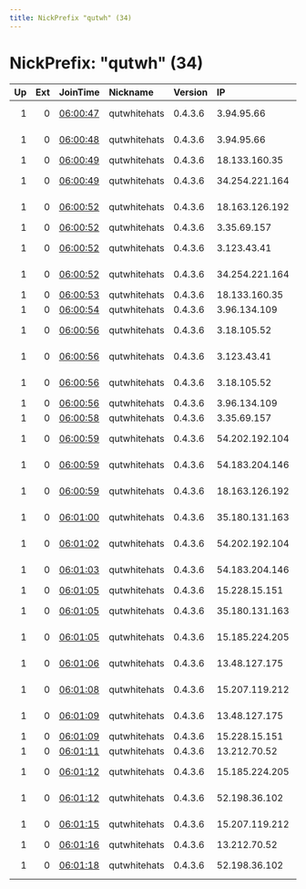 ```yaml
---
title: NickPrefix "qutwh" (34)
---
```


# NickPrefix: "qutwh" (34)

|   Up |   Ext | JoinTime                                                                                            | Nickname     | Version   | IP             | AS               | CC   |   ORp |   Dirp | OS    | Contact                   |   eFamMembers |
|-----:|------:|:----------------------------------------------------------------------------------------------------|:-------------|:----------|:---------------|:-----------------|:-----|------:|-------:|:------|:--------------------------|--------------:|
|    1 |     0 | [06:00:47](https://metrics.torproject.org/rs.html#details/666C3F925116055A361140F725EDA6818E93C0FD) | qutwhitehats | 0.4.3.6   | 3.94.95.66     | Amazon.com, Inc. | us   |  9000 |   9001 | Linux | contact@qutwhitehats.club |            34 |
|    1 |     0 | [06:00:48](https://metrics.torproject.org/rs.html#details/1E8B13C6D70399643AF31C71E3BAC1755AEE8EB3) | qutwhitehats | 0.4.3.6   | 3.94.95.66     | Amazon.com, Inc. | us   |  9100 |   9101 | Linux | contact@qutwhitehats.club |            34 |
|    1 |     0 | [06:00:49](https://metrics.torproject.org/rs.html#details/655307090A87B00512FFE7D9B737587124B8B96A) | qutwhitehats | 0.4.3.6   | 18.133.160.35  | None             | us   |  9000 |   9001 | Linux | contact@qutwhitehats.club |            34 |
|    1 |     0 | [06:00:49](https://metrics.torproject.org/rs.html#details/AD3D37EB00CFAB2270A64B08C67A5857A77A6B86) | qutwhitehats | 0.4.3.6   | 34.254.221.164 | Amazon.com, Inc. | ie   |  9000 |   9001 | Linux | contact@qutwhitehats.club |            34 |
|    1 |     0 | [06:00:52](https://metrics.torproject.org/rs.html#details/5B5B26314D2CBF7124B8E80AE90906EA0C428158) | qutwhitehats | 0.4.3.6   | 18.163.126.192 | Amazon.com, Inc. | cn   |  9000 |   9001 | Linux | contact@qutwhitehats.club |            34 |
|    1 |     0 | [06:00:52](https://metrics.torproject.org/rs.html#details/7D494B92DEB3AFFD2DC3889F2D3E94E2B0D634E2) | qutwhitehats | 0.4.3.6   | 3.35.69.157    | None             | us   |  9000 |   9001 | Linux | contact@qutwhitehats.club |            34 |
|    1 |     0 | [06:00:52](https://metrics.torproject.org/rs.html#details/8B006A1C59D69D2E276EAB7F83919FAF7075919D) | qutwhitehats | 0.4.3.6   | 3.123.43.41    | Amazon.com, Inc. | de   |  9000 |   9001 | Linux | contact@qutwhitehats.club |            34 |
|    1 |     0 | [06:00:52](https://metrics.torproject.org/rs.html#details/D73D1ABE64B7579A4F753F0D462683BAB42CCC70) | qutwhitehats | 0.4.3.6   | 34.254.221.164 | Amazon.com, Inc. | ie   |  9100 |   9101 | Linux | contact@qutwhitehats.club |            34 |
|    1 |     0 | [06:00:53](https://metrics.torproject.org/rs.html#details/1331BCA262978A6FCD1358B078CF49B404088E07) | qutwhitehats | 0.4.3.6   | 18.133.160.35  | None             | us   |  9100 |   9101 | Linux | contact@qutwhitehats.club |            34 |
|    1 |     0 | [06:00:54](https://metrics.torproject.org/rs.html#details/DB737F69990EF6F083966E555D0F3EFB80374B09) | qutwhitehats | 0.4.3.6   | 3.96.134.109   | None             | us   |  9000 |   9001 | Linux | contact@qutwhitehats.club |            34 |
|    1 |     0 | [06:00:56](https://metrics.torproject.org/rs.html#details/3DA718433F8220243899E49F9749E342DE261919) | qutwhitehats | 0.4.3.6   | 3.18.105.52    | Amazon.com, Inc. | us   |  9000 |   9001 | Linux | contact@qutwhitehats.club |            34 |
|    1 |     0 | [06:00:56](https://metrics.torproject.org/rs.html#details/3FEBD277DB8778F299A4D8EB738FE1D63F0F05F1) | qutwhitehats | 0.4.3.6   | 3.123.43.41    | Amazon.com, Inc. | de   |  9100 |   9101 | Linux | contact@qutwhitehats.club |            34 |
|    1 |     0 | [06:00:56](https://metrics.torproject.org/rs.html#details/6FB4AEA7A3F16DBD65B646D6982B973B8339FEC6) | qutwhitehats | 0.4.3.6   | 3.18.105.52    | Amazon.com, Inc. | us   |  9100 |   9101 | Linux | contact@qutwhitehats.club |            34 |
|    1 |     0 | [06:00:56](https://metrics.torproject.org/rs.html#details/8A3B508D92886ECF0E328507D355FCB468B6DB5A) | qutwhitehats | 0.4.3.6   | 3.96.134.109   | None             | us   |  9100 |   9101 | Linux | contact@qutwhitehats.club |            34 |
|    1 |     0 | [06:00:58](https://metrics.torproject.org/rs.html#details/661399B647E37BB85A86554624D60BC43C864E29) | qutwhitehats | 0.4.3.6   | 3.35.69.157    | None             | us   |  9100 |   9101 | Linux | contact@qutwhitehats.club |            34 |
|    1 |     0 | [06:00:59](https://metrics.torproject.org/rs.html#details/326E7DB1CC2C352EB5855583C2B35867049B41D1) | qutwhitehats | 0.4.3.6   | 54.202.192.104 | Amazon.com, Inc. | us   |  9000 |   9001 | Linux | contact@qutwhitehats.club |            34 |
|    1 |     0 | [06:00:59](https://metrics.torproject.org/rs.html#details/42D7F9662D7F2B56F8743886F3B2995FFA6FF760) | qutwhitehats | 0.4.3.6   | 54.183.204.146 | Amazon.com, Inc. | us   |  9000 |   9001 | Linux | contact@qutwhitehats.club |            34 |
|    1 |     0 | [06:00:59](https://metrics.torproject.org/rs.html#details/96957DE29B893DB9D999647AA210D02208F6D27F) | qutwhitehats | 0.4.3.6   | 18.163.126.192 | Amazon.com, Inc. | cn   |  9100 |   9101 | Linux | contact@qutwhitehats.club |            34 |
|    1 |     0 | [06:01:00](https://metrics.torproject.org/rs.html#details/BD55770AD41E9304CBAEBD40FE70A5C3F7434586) | qutwhitehats | 0.4.3.6   | 35.180.131.163 | Amazon.com, Inc. | fr   |  9000 |   9001 | Linux | contact@qutwhitehats.club |            34 |
|    1 |     0 | [06:01:02](https://metrics.torproject.org/rs.html#details/6D6CFA1A73AB54E67B43CC8AF952F03FB43A44CA) | qutwhitehats | 0.4.3.6   | 54.202.192.104 | Amazon.com, Inc. | us   |  9100 |   9101 | Linux | contact@qutwhitehats.club |            34 |
|    1 |     0 | [06:01:03](https://metrics.torproject.org/rs.html#details/CB3F28A165DF994B99122765FBE7A7C6D121C941) | qutwhitehats | 0.4.3.6   | 54.183.204.146 | Amazon.com, Inc. | us   |  9100 |   9101 | Linux | contact@qutwhitehats.club |            34 |
|    1 |     0 | [06:01:05](https://metrics.torproject.org/rs.html#details/3FE97AC1D44B68E66B295BA035D0C03B1CED2B4A) | qutwhitehats | 0.4.3.6   | 15.228.15.151  | None             | us   |  9000 |   9001 | Linux | contact@qutwhitehats.club |            34 |
|    1 |     0 | [06:01:05](https://metrics.torproject.org/rs.html#details/9B618E73B8A7753EC4A86058CAFC6C6504CBBD2B) | qutwhitehats | 0.4.3.6   | 35.180.131.163 | Amazon.com, Inc. | fr   |  9100 |   9101 | Linux | contact@qutwhitehats.club |            34 |
|    1 |     0 | [06:01:05](https://metrics.torproject.org/rs.html#details/EC0D3479745A8F326CAF74FE696B2DD017492461) | qutwhitehats | 0.4.3.6   | 15.185.224.205 | Amazon.com, Inc. | bh   |  9000 |   9001 | Linux | contact@qutwhitehats.club |            34 |
|    1 |     0 | [06:01:06](https://metrics.torproject.org/rs.html#details/3EAB1FC8BF286EF343A8D7DBF652E8EA0DF6A273) | qutwhitehats | 0.4.3.6   | 13.48.127.175  | Amazon.com, Inc. | se   |  9000 |   9001 | Linux | contact@qutwhitehats.club |            34 |
|    1 |     0 | [06:01:08](https://metrics.torproject.org/rs.html#details/5F7D13DD4EC9969C19308B85819AD1E85EC7F062) | qutwhitehats | 0.4.3.6   | 15.207.119.212 | Amazon.com, Inc. | in   |  9000 |   9001 | Linux | contact@qutwhitehats.club |            34 |
|    1 |     0 | [06:01:09](https://metrics.torproject.org/rs.html#details/7742D8BFA80467A6AEDC165C3D7E7A958F42A477) | qutwhitehats | 0.4.3.6   | 13.48.127.175  | Amazon.com, Inc. | se   |  9100 |   9101 | Linux | contact@qutwhitehats.club |            34 |
|    1 |     0 | [06:01:09](https://metrics.torproject.org/rs.html#details/E134C4867788D5AA7BE6FC6CB42CD7F41560BCBD) | qutwhitehats | 0.4.3.6   | 15.228.15.151  | None             | us   |  9100 |   9101 | Linux | contact@qutwhitehats.club |            34 |
|    1 |     0 | [06:01:11](https://metrics.torproject.org/rs.html#details/013C26344B4C6A37343B5EF5B9D655677EB5FD0A) | qutwhitehats | 0.4.3.6   | 13.212.70.52   | None             | us   |  9000 |   9001 | Linux | contact@qutwhitehats.club |            34 |
|    1 |     0 | [06:01:12](https://metrics.torproject.org/rs.html#details/3C428C263DD724D1661180E7B512BBF4189C7D80) | qutwhitehats | 0.4.3.6   | 15.185.224.205 | Amazon.com, Inc. | bh   |  9100 |   9101 | Linux | contact@qutwhitehats.club |            34 |
|    1 |     0 | [06:01:12](https://metrics.torproject.org/rs.html#details/4A87A90248AA2013559833BB1921DDBC08B83379) | qutwhitehats | 0.4.3.6   | 52.198.36.102  | Amazon.com, Inc. | jp   |  9000 |   9001 | Linux | contact@qutwhitehats.club |            34 |
|    1 |     0 | [06:01:15](https://metrics.torproject.org/rs.html#details/6C277EC5B6DFC37FD905BC30E6674E1C308C7E9C) | qutwhitehats | 0.4.3.6   | 15.207.119.212 | Amazon.com, Inc. | in   |  9100 |   9101 | Linux | contact@qutwhitehats.club |            34 |
|    1 |     0 | [06:01:16](https://metrics.torproject.org/rs.html#details/E15B226D9ACC41416697FE8E3B90ED4C9A1F3ED6) | qutwhitehats | 0.4.3.6   | 13.212.70.52   | None             | us   |  9100 |   9101 | Linux | contact@qutwhitehats.club |            34 |
|    1 |     0 | [06:01:18](https://metrics.torproject.org/rs.html#details/621ADEE062884C27FE4D3CA3736C5AB48386F38B) | qutwhitehats | 0.4.3.6   | 52.198.36.102  | Amazon.com, Inc. | jp   |  9100 |   9101 | Linux | contact@qutwhitehats.club |            34 |
